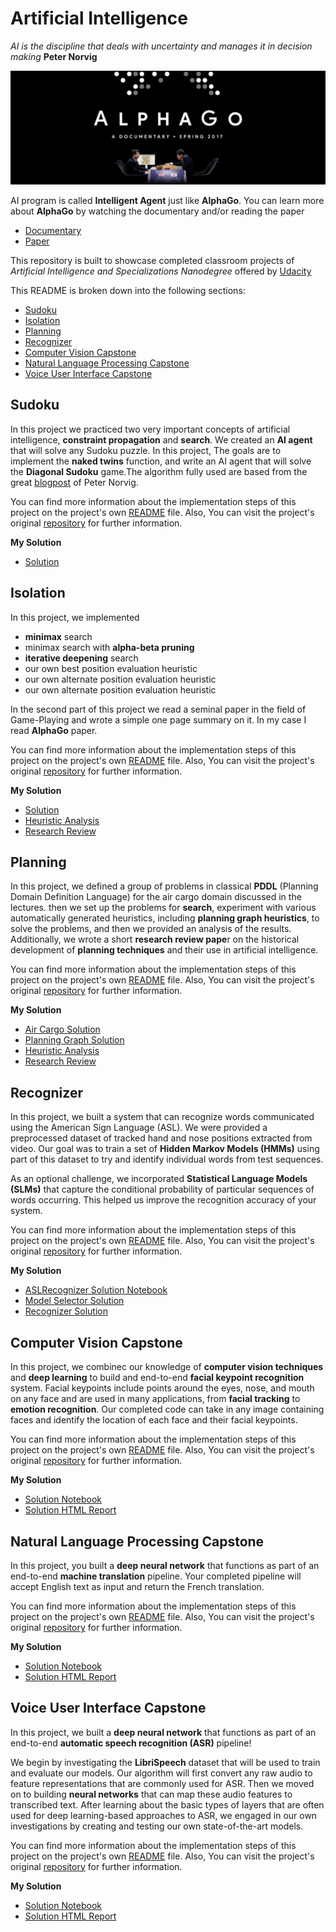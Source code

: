 # Artificial Intelligence
*AI is the discipline that deals with uncertainty and manages it in decision making*
**Peter Norvig**

![lphaGo](images/alphago.jpg  "AlphaGo")

AI program is called **Intelligent Agent** just like **AlphaGo**. You can learn more about **AlphaGo** by watching the documentary and/or reading the paper

- [Documentary](https://www.alphagomovie.com/)
- [Paper](https://storage.googleapis.com/deepmind-media/alphago/AlphaGoNaturePaper.pdf)

This repository is built to showcase completed classroom projects of _Artificial Intelligence and Specializations Nanodegree_ offered by [Udacity](https://www.udacity.com/)

This README is broken down into the following sections:

- [Sudoku](#sudoku)
- [Isolation](#isolation)
- [Planning](#planning)
- [Recognizer](#recognizer)
- [Computer Vision Capstone](#computer-vision-capstone)
- [Natural Language Processing Capstone](#natural-language-processing-capstone)
- [Voice User Interface Capstone](#voice-user-interface-capstone)

## Sudoku ##
In this project  we practiced two very important concepts of artificial intelligence, **constraint propagation** and **search**. We created  an **AI agent** that will solve any Sudoku puzzle. In this project, The goals are to implement the **naked twins** function, and write an AI agent that will solve the **Diagonal Sudoku** game.The algorithm fully used are based from the great [blogpost](http://norvig.com/sudoku.html) of Peter Norvig. 

You can find more information about the implementation steps of this project on the project's own [README](/Sudoku/README.md) file. Also, You can visit the project's original [repository](https://github.com/udacity/aind-sudoku) for further information.

**My Solution**

- [Solution](Sudoku/solution.py)

## Isolation ##
In this project, we implemented 

- **minimax** search
- minimax search with **alpha-beta pruning**
- **iterative deepening** search
- our own best position evaluation heuristic
- our own alternate position evaluation heuristic
- our own alternate position evaluation heuristic

In the second part of this project we read a seminal paper in the field of Game-Playing and wrote a simple one page summary on it. In my case I read **AlphaGo** paper.

You can find more information about the implementation steps of this project on the project's own [README](Isolation/README.md) file. Also, You can visit the project's original [repository](https://github.com/udacity/AIND-Isolation) for further information.

**My Solution**

- [Solution](Isolation/game_agent.py)
- [Heuristic Analysis](Isolation/heuristic_analysis.pdf)
- [Research Review](Isolation/research_review.pdf)

## Planning ##
In this project, we defined a group of problems in classical **PDDL** (Planning Domain Definition Language) for the air cargo domain discussed in the lectures.  then we set up the problems for **search**, experiment with various automatically generated heuristics, including **planning graph heuristics**, to solve the problems, and then we provided an analysis of the results. Additionally, we wrote a short **research review pape**r on the historical development of **planning techniques** and their use in artificial intelligence.


You can find more information about the implementation steps of this project on the project's own [README](Planning/README.md) file. Also, You can visit the project's original [repository](https://github.com/udacity/AIND-Planning) for further information.

**My Solution**

-  [Air Cargo Solution](Planning/my_air_cargo_problems.py)
-  [Planning Graph Solution](Planning/my_planning_graph.py)
-  [Heuristic Analysis](Planning/heuristic_analysis.pdf)
-  [Research Review](Planning/research_review.pdf)

## Recognizer ##
In this project, we built a system that can recognize words communicated using the American Sign Language (ASL). We were provided a preprocessed dataset of tracked hand and nose positions extracted from video. Our goal was to train a set of **Hidden Markov Models (HMMs)** using part of this dataset to try and identify individual words from test sequences.

As an optional challenge, we incorporated **Statistical Language Models (SLMs)** that capture the conditional probability of particular sequences of words occurring. This helped us improve the recognition accuracy of your system.

You can find more information about the implementation steps of this project on the project's own [README](Recognizer/README.md) file. Also, You can visit the project's original [repository](https://github.com/udacity/AIND-Recognizer) for further information.

**My Solution**

- [ASLRecognizer Solution Notebook](Recognizer/asl_recognizer.ipynb)
- [Model Selector Solution](/Recognizer/my_model_selectors.py)
- [Recognizer Solution](Recognizer/my_recognizer.py)
## Computer Vision Capstone ##
 In this project, we combinec our knowledge of **computer vision techniques** and **deep learning** to build and end-to-end **facial keypoint recognition** system. Facial keypoints include points around the eyes, nose, and mouth on any face and are used in many applications, from **facial tracking** to **emotion recognition**. Our completed code can take in any image containing faces and identify the location of each face and their facial keypoints. 

You can find more information about the implementation steps of this project on the project's own [README](CV-Capstone/README.md) file. Also, You can visit the project's original [repository](https://github.com/udacity/AIND-CV-FacialKeypoints) for further information.

**My Solution**

- [Solution Notebook](CV-Capstone/CV_project.ipynb)
- [Solution HTML Report](/CV-Capstone/report.html)

## Natural Language Processing Capstone ##

In this project, you built a **deep neural network** that functions as part of an end-to-end **machine translation** pipeline. Your completed pipeline will accept English text as input and return the French translation.

You can find more information about the implementation steps of this project on the project's own [README](Nlp-Capstone/README.md) file. Also, You can visit the project's original [repository](https://github.com/udacity/aind2-nlp-capstone) for further information.

**My Solution**

- [Solution Notebook](Nlp-Capstone/machine_translation.ipynb)
- [Solution HTML Report](Nlp-Capstone/machine_translation.html)

## Voice User Interface Capstone ##
In this project, we built a **deep neural network** that functions as part of an end-to-end **automatic speech recognition (ASR)** pipeline!

We begin by investigating the **LibriSpeech** dataset that will be used to train and evaluate our models. Our algorithm will first convert any raw audio to feature representations that are commonly used for ASR. Then we moved on to building **neural networks** that can map these audio features to transcribed text. After learning about the basic types of layers that are often used for deep learning-based approaches to ASR, we engaged in our own investigations by creating and testing our own state-of-the-art models.

You can find more information about the implementation steps of this project on the project's own [README](VUI-Capstone/README.md) file. Also, You can visit the project's original [repository](https://github.com/udacity/AIND-VUI-Capstone) for further information.

**My Solution**

- [Solution Notebook](VUI-Capstone/vui_notebook.ipynb)
- [Solution HTML Report](VUI-Capstone/report.htmll)